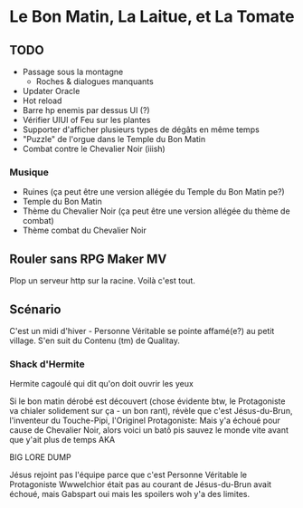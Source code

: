 # Le Bon Matin, La Laitue, et La Tomate

## TODO

* Passage sous la montagne
  * Roches & dialogues manquants
* Updater Oracle
* Hot reload
* Barre hp enemis par dessus UI (?)
* Vérifier UIUI of Feu sur les plantes
* Supporter d'afficher plusieurs types de dégâts en même temps
* "Puzzle" de l'orgue dans le Temple du Bon Matin
* Combat contre le Chevalier Noir (iiish)

### Musique

* Ruines (ça peut être une version allégée du Temple du Bon Matin pe?)
* Temple du Bon Matin
* Thème du Chevalier Noir (ça peut être une version allégée du thème de combat)
* Thème combat du Chevalier Noir

## Rouler sans RPG Maker MV

Plop un serveur http sur la racine. Voilà c'est tout.

## Scénario

C'est un midi d'hiver - Personne Véritable se pointe affamé(e?) au petit village.
S'en suit du Contenu (tm) de Qualitay.

### Shack d'Hermite

Hermite cagoulé qui dit qu'on doit ouvrir les yeux

Si le bon matin dérobé est découvert (chose évidente btw, le Protagoniste va chialer solidement sur ça - un bon rant), révèle que c'est Jésus-du-Brun, l'inventeur du Touche-Pipi, l'Originel Protagoniste: Mais y'a échoué pour cause de Chevalier Noir, alors voici un batô pis sauvez le monde vite avant que y'ait plus de temps AKA

BIG LORE DUMP

Jésus rejoint pas l'équipe parce que c'est Personne Véritable le Protagoniste
Wwwelchior était pas au courant de Jésus-du-Brun avait échoué, mais Gabspart oui mais les spoilers woh y'a des limites.
